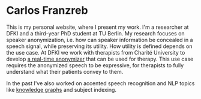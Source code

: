 # Carlos Franzreb

This is my personal website, where I present my work.
I'm a researcher at DFKI and a third-year PhD student at TU Berlin.
My research focuses on speaker anonymization, i.e. how can speaker information be concealed in a speech signal, while preserving its utility.
How utility is defined depends on the use case.
At DFKI we work with therapists from Charité University to develop [a real-time anonymizer](https://www.isca-archive.org/tmp/archive/spsc_2024/franzreb24_spsc.pdf) that can be used for therapy.
This use case requires the anonymized speech to be expressive, for therapists to fully understand what their patients convey to them.

In the past I've also worked on accented speech recognition and NLP topics like [knowledge graphs](https://www.researchgate.net/profile/Le-Tuan-Anh/publication/362727453_Towards_Building_Live_Open_Scientific_Knowledge_Graphs/links/6332c587694dbe4bf4c645f6/Towards-Building-Live-Open-Scientific-Knowledge-Graphs.pdf) and subject indexing.
